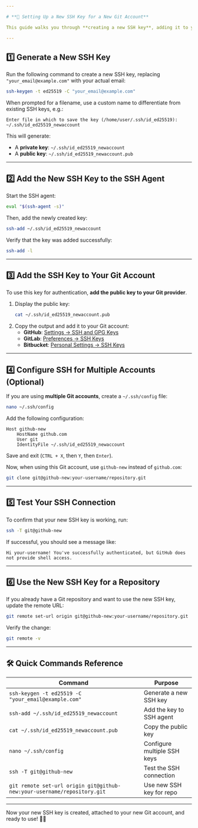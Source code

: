 ```yaml
---

# **🔐 Setting Up a New SSH Key for a New Git Account**

This guide walks you through **creating a new SSH key**, adding it to your Git account, and configuring multiple SSH keys in Linux.

---
```


## **1️⃣ Generate a New SSH Key**
Run the following command to create a new SSH key, replacing `"your_email@example.com"` with your actual email:

```bash
ssh-keygen -t ed25519 -C "your_email@example.com"
```

When prompted for a filename, use a custom name to differentiate from existing SSH keys, e.g.:

```
Enter file in which to save the key (/home/user/.ssh/id_ed25519): ~/.ssh/id_ed25519_newaccount
```

This will generate:
- A **private key**: `~/.ssh/id_ed25519_newaccount`
- A **public key**: `~/.ssh/id_ed25519_newaccount.pub`

---

## **2️⃣ Add the New SSH Key to the SSH Agent**
Start the SSH agent:
```bash
eval "$(ssh-agent -s)"
```

Then, add the newly created key:
```bash
ssh-add ~/.ssh/id_ed25519_newaccount
```

Verify that the key was added successfully:
```bash
ssh-add -l
```

---

## **3️⃣ Add the SSH Key to Your Git Account**
To use this key for authentication, **add the public key to your Git provider**.

1. Display the public key:
   ```bash
   cat ~/.ssh/id_ed25519_newaccount.pub
   ```
2. Copy the output and add it to your Git account:
   - **GitHub**: [Settings → SSH and GPG Keys](https://github.com/settings/keys)
   - **GitLab**: [Preferences → SSH Keys](https://gitlab.com/-/profile/keys)
   - **Bitbucket**: [Personal Settings → SSH Keys](https://bitbucket.org/account/settings/)

---

## **4️⃣ Configure SSH for Multiple Accounts (Optional)**
If you are using **multiple Git accounts**, create a `~/.ssh/config` file:

```bash
nano ~/.ssh/config
```

Add the following configuration:

```
Host github-new
    HostName github.com
    User git
    IdentityFile ~/.ssh/id_ed25519_newaccount
```

Save and exit (`CTRL + X`, then `Y`, then `Enter`).

Now, when using this Git account, use `github-new` instead of `github.com`:

```bash
git clone git@github-new:your-username/repository.git
```

---

## **5️⃣ Test Your SSH Connection**
To confirm that your new SSH key is working, run:

```bash
ssh -T git@github-new
```

If successful, you should see a message like:

```
Hi your-username! You've successfully authenticated, but GitHub does not provide shell access.
```

---

## **6️⃣ Use the New SSH Key for a Repository**
If you already have a Git repository and want to use the new SSH key, update the remote URL:

```bash
git remote set-url origin git@github-new:your-username/repository.git
```

Verify the change:

```bash
git remote -v
```

---

## **🛠 Quick Commands Reference**
| Command | Purpose |
|---------|---------|
| `ssh-keygen -t ed25519 -C "your_email@example.com"` | Generate a new SSH key |
| `ssh-add ~/.ssh/id_ed25519_newaccount` | Add the key to SSH agent |
| `cat ~/.ssh/id_ed25519_newaccount.pub` | Copy the public key |
| `nano ~/.ssh/config` | Configure multiple SSH keys |
| `ssh -T git@github-new` | Test the SSH connection |
| `git remote set-url origin git@github-new:your-username/repository.git` | Use new SSH key for repo |

---

Now your new SSH key is created, attached to your new Git account, and ready to use! 🚀😊